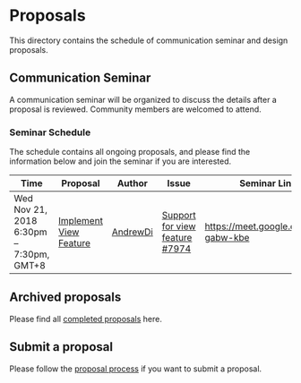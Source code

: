 # Proposals
This directory contains the schedule of communication seminar and design proposals.

## Communication Seminar
A communication seminar will be organized to discuss the details after a proposal is reviewed. Community members are welcomed to attend.

### Seminar Schedule
The schedule contains all ongoing proposals, and please find the information below and join the seminar if you are interested. 

| Time | Proposal | Author | Issue | Seminar Link |
|------|--------|--------|---------|----------|
| Wed Nov 21, 2018 6:30pm – 7:30pm, GMT+8 |[Implement View Feature](https://docs.google.com/document/d/1fzWxn9eqi4qwhS5KmIgQd-AhNt1J1HZfc4jf7HTSAzo/edit?ts=5bed45cc#)| [AndrewDi](https://github.com/AndrewDi) |[Support for view feature #7974](https://github.com/pingcap/tidb/issues/7974) | https://meet.google.com/ran-gabw-kbe |

## Archived proposals
Please find all [completed proposals](https://github.com/pingcap/tidb/tree/master/docs/design#completed) here.

## Submit a proposal
Please follow the [proposal process](https://github.com/pingcap/tidb/tree/master/docs/design#proprosal-process) if you want to submit a proposal.
